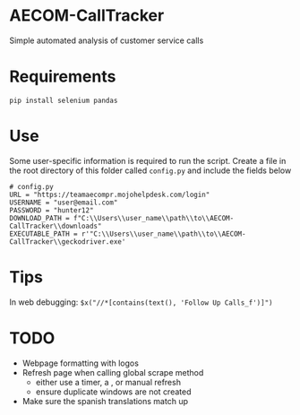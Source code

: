 # AECOM-CallTracker
Simple automated analysis of customer service calls

# Requirements

`pip install selenium pandas`

# Use
Some user-specific information is required to run the script.  Create a file in the root directory of this folder called `config.py` and include the fields below

```
# config.py
URL = "https://teamaecompr.mojohelpdesk.com/login"
USERNAME = "user@email.com"
PASSWORD = "hunter12"
DOWNLOAD_PATH = f"C:\\Users\\user_name\\path\\to\\AECOM-CallTracker\\downloads"
EXECUTABLE_PATH = r'"C:\\Users\\user_name\\path\\to\\AECOM-CallTracker\\geckodriver.exe'
```

# Tips
In
web debugging: `$x("//*[contains(text(), 'Follow Up Calls_f')]")`


# TODO
- Webpage formatting with logos
- Refresh page when calling global scrape method
  - either use a timer, a <meta tag>, or manual refresh
  - ensure duplicate windows are not created
- Make sure the spanish translations match up
